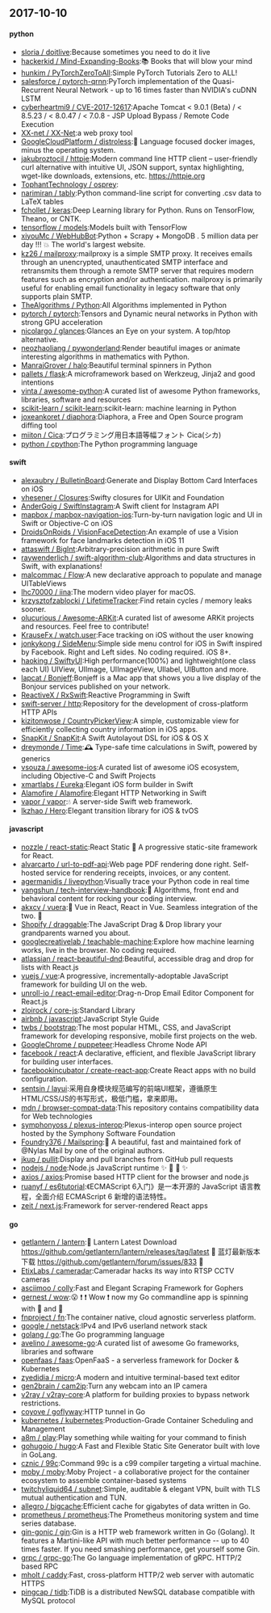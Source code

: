 ## 2017-10-10

#### python
* [sloria / doitlive](https://github.com/sloria/doitlive):Because sometimes you need to do it live
* [hackerkid / Mind-Expanding-Books](https://github.com/hackerkid/Mind-Expanding-Books):📚 Books that will blow your mind
* [hunkim / PyTorchZeroToAll](https://github.com/hunkim/PyTorchZeroToAll):Simple PyTorch Tutorials Zero to ALL!
* [salesforce / pytorch-qrnn](https://github.com/salesforce/pytorch-qrnn):PyTorch implementation of the Quasi-Recurrent Neural Network - up to 16 times faster than NVIDIA's cuDNN LSTM
* [cyberheartmi9 / CVE-2017-12617](https://github.com/cyberheartmi9/CVE-2017-12617):Apache Tomcat < 9.0.1 (Beta) / < 8.5.23 / < 8.0.47 / < 7.0.8 - JSP Upload Bypass / Remote Code Execution
* [XX-net / XX-Net](https://github.com/XX-net/XX-Net):a web proxy tool
* [GoogleCloudPlatform / distroless](https://github.com/GoogleCloudPlatform/distroless):🥑 Language focused docker images, minus the operating system.
* [jakubroztocil / httpie](https://github.com/jakubroztocil/httpie):Modern command line HTTP client – user-friendly curl alternative with intuitive UI, JSON support, syntax highlighting, wget-like downloads, extensions, etc. https://httpie.org
* [TophantTechnology / osprey](https://github.com/TophantTechnology/osprey):
* [narimiran / tably](https://github.com/narimiran/tably):Python command-line script for converting .csv data to LaTeX tables
* [fchollet / keras](https://github.com/fchollet/keras):Deep Learning library for Python. Runs on TensorFlow, Theano, or CNTK.
* [tensorflow / models](https://github.com/tensorflow/models):Models built with TensorFlow
* [xiyouMc / WebHubBot](https://github.com/xiyouMc/WebHubBot):Python + Scrapy + MongoDB . 5 million data per day !!! 💥 The world's largest website.
* [kz26 / mailproxy](https://github.com/kz26/mailproxy):mailproxy is a simple SMTP proxy. It receives emails through an unencrypted, unauthenticated SMTP interface and retransmits them through a remote SMTP server that requires modern features such as encryption and/or authentication. mailproxy is primarily useful for enabling email functionality in legacy software that only supports plain SMTP.
* [TheAlgorithms / Python](https://github.com/TheAlgorithms/Python):All Algorithms implemented in Python
* [pytorch / pytorch](https://github.com/pytorch/pytorch):Tensors and Dynamic neural networks in Python with strong GPU acceleration
* [nicolargo / glances](https://github.com/nicolargo/glances):Glances an Eye on your system. A top/htop alternative.
* [neozhaoliang / pywonderland](https://github.com/neozhaoliang/pywonderland):Render beautiful images or animate interesting algorithms in mathematics with Python.
* [ManrajGrover / halo](https://github.com/ManrajGrover/halo):Beautiful terminal spinners in Python
* [pallets / flask](https://github.com/pallets/flask):A microframework based on Werkzeug, Jinja2 and good intentions
* [vinta / awesome-python](https://github.com/vinta/awesome-python):A curated list of awesome Python frameworks, libraries, software and resources
* [scikit-learn / scikit-learn](https://github.com/scikit-learn/scikit-learn):scikit-learn: machine learning in Python
* [joxeankoret / diaphora](https://github.com/joxeankoret/diaphora):Diaphora, a Free and Open Source program diffing tool
* [miiton / Cica](https://github.com/miiton/Cica):プログラミング用日本語等幅フォント Cica(シカ)
* [python / cpython](https://github.com/python/cpython):The Python programming language

#### swift
* [alexaubry / BulletinBoard](https://github.com/alexaubry/BulletinBoard):Generate and Display Bottom Card Interfaces on iOS
* [vhesener / Closures](https://github.com/vhesener/Closures):Swifty closures for UIKit and Foundation
* [AnderGoig / SwiftInstagram](https://github.com/AnderGoig/SwiftInstagram):A Swift client for Instagram API
* [mapbox / mapbox-navigation-ios](https://github.com/mapbox/mapbox-navigation-ios):Turn-by-turn navigation logic and UI in Swift or Objective-C on iOS
* [DroidsOnRoids / VisionFaceDetection](https://github.com/DroidsOnRoids/VisionFaceDetection):An example of use a Vision framework for face landmarks detection in iOS 11
* [attaswift / BigInt](https://github.com/attaswift/BigInt):Arbitrary-precision arithmetic in pure Swift
* [raywenderlich / swift-algorithm-club](https://github.com/raywenderlich/swift-algorithm-club):Algorithms and data structures in Swift, with explanations!
* [malcommac / Flow](https://github.com/malcommac/Flow):A new declarative approach to populate and manage UITableViews
* [lhc70000 / iina](https://github.com/lhc70000/iina):The modern video player for macOS.
* [krzysztofzablocki / LifetimeTracker](https://github.com/krzysztofzablocki/LifetimeTracker):Find retain cycles / memory leaks sooner.
* [olucurious / Awesome-ARKit](https://github.com/olucurious/Awesome-ARKit):A curated list of awesome ARKit projects and resources. Feel free to contribute!
* [KrauseFx / watch.user](https://github.com/KrauseFx/watch.user):Face tracking on iOS without the user knowing
* [jonkykong / SideMenu](https://github.com/jonkykong/SideMenu):Simple side menu control for iOS in Swift inspired by Facebook. Right and Left sides. No coding required. iOS 8+.
* [haoking / SwiftyUI](https://github.com/haoking/SwiftyUI):High performance(100%) and lightweight(one class each UI) UIView, UIImage, UIImageView, UIlabel, UIButton and more.
* [lapcat / Bonjeff](https://github.com/lapcat/Bonjeff):Bonjeff is a Mac app that shows you a live display of the Bonjour services published on your network.
* [ReactiveX / RxSwift](https://github.com/ReactiveX/RxSwift):Reactive Programming in Swift
* [swift-server / http](https://github.com/swift-server/http):Repository for the development of cross-platform HTTP APIs
* [kizitonwose / CountryPickerView](https://github.com/kizitonwose/CountryPickerView):A simple, customizable view for efficiently collecting country information in iOS apps.
* [SnapKit / SnapKit](https://github.com/SnapKit/SnapKit):A Swift Autolayout DSL for iOS & OS X
* [dreymonde / Time](https://github.com/dreymonde/Time):🕰 Type-safe time calculations in Swift, powered by generics
* [vsouza / awesome-ios](https://github.com/vsouza/awesome-ios):A curated list of awesome iOS ecosystem, including Objective-C and Swift Projects
* [xmartlabs / Eureka](https://github.com/xmartlabs/Eureka):Elegant iOS form builder in Swift
* [Alamofire / Alamofire](https://github.com/Alamofire/Alamofire):Elegant HTTP Networking in Swift
* [vapor / vapor](https://github.com/vapor/vapor):💧 A server-side Swift web framework.
* [lkzhao / Hero](https://github.com/lkzhao/Hero):Elegant transition library for iOS & tvOS

#### javascript
* [nozzle / react-static](https://github.com/nozzle/react-static):React Static 🚀 A progressive static-site framework for React.
* [alvarcarto / url-to-pdf-api](https://github.com/alvarcarto/url-to-pdf-api):Web page PDF rendering done right. Self-hosted service for rendering receipts, invoices, or any content.
* [agermanidis / livepython](https://github.com/agermanidis/livepython):Visually trace your Python code in real time
* [yangshun / tech-interview-handbook](https://github.com/yangshun/tech-interview-handbook):💯 Algorithms, front end and behavioral content for rocking your coding interview.
* [akxcv / vuera](https://github.com/akxcv/vuera):👀 Vue in React, React in Vue. Seamless integration of the two. 👯
* [Shopify / draggable](https://github.com/Shopify/draggable):The JavaScript Drag & Drop library your grandparents warned you about.
* [googlecreativelab / teachable-machine](https://github.com/googlecreativelab/teachable-machine):Explore how machine learning works, live in the browser. No coding required.
* [atlassian / react-beautiful-dnd](https://github.com/atlassian/react-beautiful-dnd):Beautiful, accessible drag and drop for lists with React.js
* [vuejs / vue](https://github.com/vuejs/vue):A progressive, incrementally-adoptable JavaScript framework for building UI on the web.
* [unroll-io / react-email-editor](https://github.com/unroll-io/react-email-editor):Drag-n-Drop Email Editor Component for React.js
* [zloirock / core-js](https://github.com/zloirock/core-js):Standard Library
* [airbnb / javascript](https://github.com/airbnb/javascript):JavaScript Style Guide
* [twbs / bootstrap](https://github.com/twbs/bootstrap):The most popular HTML, CSS, and JavaScript framework for developing responsive, mobile first projects on the web.
* [GoogleChrome / puppeteer](https://github.com/GoogleChrome/puppeteer):Headless Chrome Node API
* [facebook / react](https://github.com/facebook/react):A declarative, efficient, and flexible JavaScript library for building user interfaces.
* [facebookincubator / create-react-app](https://github.com/facebookincubator/create-react-app):Create React apps with no build configuration.
* [sentsin / layui](https://github.com/sentsin/layui):采用自身模块规范编写的前端UI框架，遵循原生HTML/CSS/JS的书写形式，极低门槛，拿来即用。
* [mdn / browser-compat-data](https://github.com/mdn/browser-compat-data):This repository contains compatibility data for Web technologies
* [symphonyoss / plexus-interop](https://github.com/symphonyoss/plexus-interop):Plexus-interop open source project hosted by the Symphony Software Foundation
* [Foundry376 / Mailspring](https://github.com/Foundry376/Mailspring):💌 A beautiful, fast and maintained fork of @Nylas Mail by one of the original authors.
* [jkup / pullit](https://github.com/jkup/pullit):Display and pull branches from GitHub pull requests
* [nodejs / node](https://github.com/nodejs/node):Node.js JavaScript runtime ✨ 🐢 🚀 ✨
* [axios / axios](https://github.com/axios/axios):Promise based HTTP client for the browser and node.js
* [ruanyf / es6tutorial](https://github.com/ruanyf/es6tutorial):《ECMAScript 6入门》是一本开源的 JavaScript 语言教程，全面介绍 ECMAScript 6 新增的语法特性。
* [zeit / next.js](https://github.com/zeit/next.js):Framework for server-rendered React apps

#### go
* [getlantern / lantern](https://github.com/getlantern/lantern):🔴 Lantern Latest Download https://github.com/getlantern/lantern/releases/tag/latest 🔴 蓝灯最新版本下载 https://github.com/getlantern/forum/issues/833 🔴
* [EtixLabs / cameradar](https://github.com/EtixLabs/cameradar):Cameradar hacks its way into RTSP CCTV cameras
* [asciimoo / colly](https://github.com/asciimoo/colly):Fast and Elegant Scraping Framework for Gophers
* [gernest / wow](https://github.com/gernest/wow):😮 ❗️ ❗️ Wow ❗️ now my Go commandline app is spinning with 🌈 and 🐴
* [fnproject / fn](https://github.com/fnproject/fn):The container native, cloud agnostic serverless platform.
* [google / netstack](https://github.com/google/netstack):IPv4 and IPv6 userland network stack
* [golang / go](https://github.com/golang/go):The Go programming language
* [avelino / awesome-go](https://github.com/avelino/awesome-go):A curated list of awesome Go frameworks, libraries and software
* [openfaas / faas](https://github.com/openfaas/faas):OpenFaaS - a serverless framework for Docker & Kubernetes
* [zyedidia / micro](https://github.com/zyedidia/micro):A modern and intuitive terminal-based text editor
* [gen2brain / cam2ip](https://github.com/gen2brain/cam2ip):Turn any webcam into an IP camera
* [v2ray / v2ray-core](https://github.com/v2ray/v2ray-core):A platform for building proxies to bypass network restrictions.
* [coyove / goflyway](https://github.com/coyove/goflyway):HTTP tunnel in Go
* [kubernetes / kubernetes](https://github.com/kubernetes/kubernetes):Production-Grade Container Scheduling and Management
* [a8m / play](https://github.com/a8m/play):Play something while waiting for your command to finish
* [gohugoio / hugo](https://github.com/gohugoio/hugo):A Fast and Flexible Static Site Generator built with love in GoLang.
* [cznic / 99c](https://github.com/cznic/99c):Command 99c is a c99 compiler targeting a virtual machine.
* [moby / moby](https://github.com/moby/moby):Moby Project - a collaborative project for the container ecosystem to assemble container-based systems
* [twitchyliquid64 / subnet](https://github.com/twitchyliquid64/subnet):Simple, auditable & elegant VPN, built with TLS mutual authentication and TUN.
* [allegro / bigcache](https://github.com/allegro/bigcache):Efficient cache for gigabytes of data written in Go.
* [prometheus / prometheus](https://github.com/prometheus/prometheus):The Prometheus monitoring system and time series database.
* [gin-gonic / gin](https://github.com/gin-gonic/gin):Gin is a HTTP web framework written in Go (Golang). It features a Martini-like API with much better performance -- up to 40 times faster. If you need smashing performance, get yourself some Gin.
* [grpc / grpc-go](https://github.com/grpc/grpc-go):The Go language implementation of gRPC. HTTP/2 based RPC
* [mholt / caddy](https://github.com/mholt/caddy):Fast, cross-platform HTTP/2 web server with automatic HTTPS
* [pingcap / tidb](https://github.com/pingcap/tidb):TiDB is a distributed NewSQL database compatible with MySQL protocol
